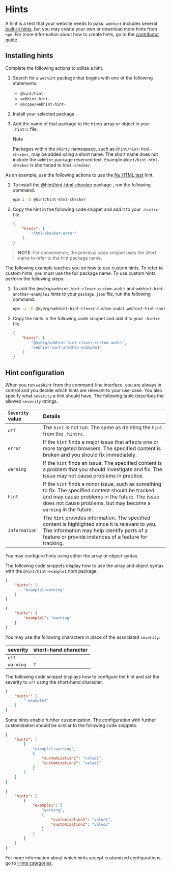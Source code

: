 # Hints

A hint is a test that your website needs to pass.  `webhint` includes several [built-in hints][HintsIndex], but you may create your own or download more hints from `npm`.  For more information about how to create hints, go to the [contributor guide][ContributorGuideHowToHint].

## Installing hints

Complete the following actions to utilize a hint.

1.  Search for a `webhint` package that begins with one of the following statements.
    *   `@hint/hint-`
    *   `webhint-hint-`
    *   `@scope/webhint-hint-`
1.  Install your selected package.
1.  Add the name of that package to the `hints` array or object in your `.hintrc` file.

    > [!NOTE]
    > Packages within the `@hint/` namespace, such as `@hint/hint-html-checker`, may be added using a short name. The short name does not include the `webhint` package reserved text. Example `@hint/hint-html-checker` is shortened to `html-checker`.

As an example, use the following actions to use the [Nu HTML test][HintHtmlCheckerReadme] hint.

1.  To install the [@hint/hint-html-checker][HintHtmlCheckerReadme] package , run the following command.

    ```bash
    npm i -D @hint/hint-html-checker
    ```

1.  Copy the hint in the following code snippet and add it to your `.hintrc` file.

    ```json
    {
        "hints": [
            "html-checker:error"
        ]
    }
    ```

> **NOTE**: For convenience, the previous code snippet uses the short name to refer to the hint package name.

The following example teaches you on how to use custom hints. To refer to custom hints, you must use the full package name. To use custom hints, perform the following steps:

1.  To add the `@myOrg/webhint-hint-clever-custom-audit` and `webhint-hint-another-example1` hints to your `package.json` file, run the following command.

    ```bash
    npm -i -D @myOrg/webhint-hint-clever-custom-audit webhint-hint-another-example1
    ```

1.  Copy the hints in the following code snippet and add it to your `.hintrc` file.

    ```json
    {
        "hints": [
            "@myOrg/webhint-hint-clever-custom-audit",
            "webhint-hint-another-example1"
        ]
    }
    ```

## Hint configuration

When you run `webhint` from the command-line interface, you are always in control and you decide which hints are relevant to your use-case.  You also specify what `severity` a hint should have. The following table describes the allowed `severity` ratings.

| `Severity` value | Details |
|:--- |:--- |
| `off` | The `hint` is not run.  The same as deleting the `hint` from the `.hintrc`. |
| `error` | If the `hint` finds a major issue that affects one or more targeted browsers. The specified content is broken and you should fix immediately. |
| `warning` | If the `hint` finds an issue.  The specified content is a problem that you should investigate and fix.  The issue may not cause problems in practice. |
| `hint` | If the `hint` finds a minor issue, such as something to fix.  The specified content should be tracked and may cause problems in the future. The issue does not cause problems, but may become a `warning` in the future. |
| `information` | The `hint` provides information.  The specified content is highlighted since it is relevant to you.  The information may help identify parts of a feature or provide instances of a feature for tracking. |

You may configure hints using either the array or object syntax.

The following code snippets display how to use the array and object syntax with the `@hint/hint-example1` npm package.

```json
{
    "hints": [
        "example1:warning"
    ]
}
```

```json
{
    "hints": {
        "example1": "warning"
    }
}
```

You may use the following characters in place of the associated `severity`.

| severity | short-hand character |
|:--- |:--- |
| `off` | `-` |
| `warning` | `?` |

The following code snippet displays how to configure the hint and set the severity to `off` using the short-hand character.

```json
{
    "hints": [
        "-example1"
    ]
}
```

Some hints enable further customization.  The configuration with further customization should be similar to the following code snippets.

```json
{
    "hints": [
        [
            "example1:warning",
            {
                "customization1": "value1",
                "customization2": "value2"
            }
        ]
    ]
}
```

```json
{
    "hints": [
        {
            "example1": [
                "warning",
                {
                    "customization1": "value1",
                    "customization2": "value2"
                }
            ]
        }
    ]
}
```

For more information about which hints accept customized configurations, go to [Hints categories][HintsIndex].

<!-- links  -->

[HintsIndex]: ../hints/index.md "Hints categories | webhint"
[ContributorGuideHowToHint]: ../../contributor-guide/how-to/hint.md "Develop a hint | webhint"
[HintHtmlCheckerReadme]: ../../../../hint-html-checker/README.md "Nu HTML test (`html-checker`) | webhint"
